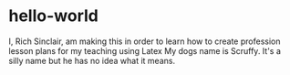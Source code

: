 # hello-world
I, Rich Sinclair, am making this in order to learn how to create profession lesson plans for my teaching using Latex
My dogs name is Scruffy. It's a silly name but he has no idea what it means.
